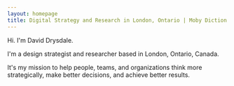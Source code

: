 ```yaml
---
layout: homepage
title: Digital Strategy and Research in London, Ontario | Moby Diction
---
```


Hi. I'm David Drysdale.

I'm a design strategist and researcher based in London, Ontario, Canada.

It's my mission to help people, teams, and organizations think more strategically, make better decisions, and achieve better results.


<!--
  {% for post in pagination.items %}

      <div class="col-sm-6">
        <div class="card">
          <div class="card-body">
          <h5 class="card-title">{{ post.data.title }}</h5>
          <h6 class="card-subtitle mb-2 text-muted">{{ post.data.category }}</h6>
          <p class="card-text">{{ post.data.description }}</p>
          <a href="{{ post.url }}" class="btn btn-primary">Read more</a>
        </div>
      </div>

  {% endfor %}

{% include recentposts.html %}
-->
